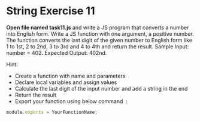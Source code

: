 # String Exercise 11


**Open file named task11.js** and write a JS program that converts a number into English form. 
Write a JS function with one argument, a positive number. 
The function converts the last digit of the given number to English form like 1 to 1st, 2 to 2nd, 3 to 3rd and 4 to 4th and return the result. 
Sample Input: number = 402. Expected Output: 402nd.

Hint:

- Create a function with name and parameters
- Declare local variables and assign values
- Calculate the last digit of the input number and add a string in the end
- Return the result
- Export your function using below command  :

```js
module.exports = YourFunctionName;
```
